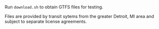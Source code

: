 Run `download.sh` to obtain GTFS files for testing.

Files are provided by transit sytems from the greater Detroit, MI area and subject to separate license agreements.

